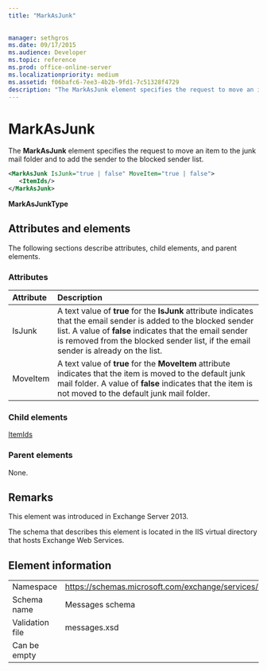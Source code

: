 ```yaml
---
title: "MarkAsJunk"
 
 
manager: sethgros
ms.date: 09/17/2015
ms.audience: Developer
ms.topic: reference
ms.prod: office-online-server
ms.localizationpriority: medium
ms.assetid: f06bafc6-7ee3-4b2b-9fd1-7c51328f4729
description: "The MarkAsJunk element specifies the request to move an item to the junk mail folder and to add the sender to the blocked sender list."
---
```


# MarkAsJunk

The **MarkAsJunk** element specifies the request to move an item to the junk mail folder and to add the sender to the blocked sender list. 
  
```XML
<MarkAsJunk IsJunk="true | false" MoveItem="true | false">
   <ItemIds/>
</MarkAsJunk>
```

 **MarkAsJunkType**
## Attributes and elements

The following sections describe attributes, child elements, and parent elements.
  
### Attributes

|**Attribute**|**Description**|
|:-----|:-----|
|IsJunk  <br/> |A text value of **true** for the **IsJunk** attribute indicates that the email sender is added to the blocked sender list. A value of **false** indicates that the email sender is removed from the blocked sender list, if the email sender is already on the list.  <br/> |
|MoveItem  <br/> |A text value of **true** for the **MoveItem** attribute indicates that the item is moved to the default junk mail folder. A value of **false** indicates that the item is not moved to the default junk mail folder.  <br/> |
   
### Child elements

[ItemIds](itemids.md)
  
### Parent elements

None.
  
## Remarks

This element was introduced in Exchange Server 2013.
  
The schema that describes this element is located in the IIS virtual directory that hosts Exchange Web Services.
  
## Element information

|||
|:-----|:-----|
|Namespace  <br/> |https://schemas.microsoft.com/exchange/services/2006/messages  <br/> |
|Schema name  <br/> |Messages schema  <br/> |
|Validation file  <br/> |messages.xsd  <br/> |
|Can be empty  <br/> ||
   

